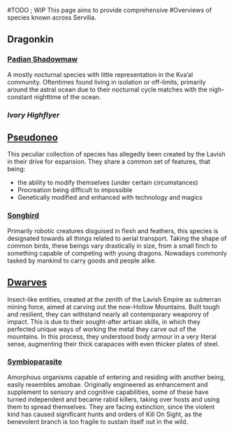 ---
---

\#TODO ; WIP
This page aims to provide comprehensive #Overviews of species known across Servilia.

## Dragonkin

### [Padian Shadowmaw](..\..\Beings\Species\Padian%20Shadowmaw.md)

A mostly nocturnal species with little representation in the Kva’al community. 
Oftentimes found living in isolation or off-limits, primarily around the astral ocean due to their nocturnal cycle matches with the nigh-constant nighttime of the ocean. 

### *Ivory Highflyer*

## [Pseudoneo](..\..\Beings\Species\Pseudoneo.md)

This peculiar collection of species has allegedly been created by the Lavish in their drive for expansion.
They share a common set of features, that being:

* the ability to modify themselves (under certain circumstances)
* Procreation being difficult to impossible
* Genetically modified and enhanced with technology and magics

### [Songbird](..\..\Beings\Creatures\Pseudoneo\Songbird.md)

Primarily robotic creatures disguised in flesh and feathers, this species is designated towards all things related to aerial transport.
Taking the shape of common birds, these beings vary drastically in size, from a small finch to something capable of competing with young dragons. 
Nowadays commonly tasked by mankind to carry goods and people alike. 

## [Dwarves](..\..\Groupings\Dwarves.md)

Insect-like entities, created at the zenith of the Lavish Empire as subterran mining force, aimed at carving out the now-Hollow Mountains. 
Built tough and resilient, they can withstand nearly all contemporary weaponry of impact. 
This is due to their sought-after artisan skills, in which they perfected unique ways of working the metal they carve out of the mountains. In this process, they understood body armour in a very literal sense, augmenting their thick carapaces with even thicker plates of steel. 

### [Symbioparasite](..\..\Beings\Creatures\Pseudoneo\Symbioparasite.md)

Amorphous organisms capable of entering and residing with another being, easily resembles amobae. Originally engineered as enhancement and supplement to sensory and cognitive capabilities, some of these have turned independent and became rabid killers, taking over hosts and using them to spread themselves.
They are facing extinction, since the violent kind has caused significant hunts and orders of Kill On Sight, as the benevolent branch is too fragile to sustain itself out in the wild. 
